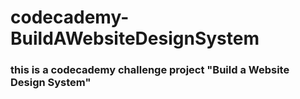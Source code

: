# codecademy-BuildAWebsiteDesignSystem
### this is a codecademy challenge project "Build a Website Design System"